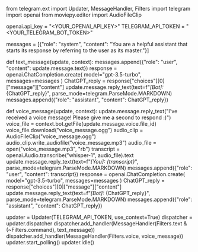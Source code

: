 from telegram.ext import Updater, MessageHandler, Filters
import telegram
import openai
from moviepy.editor import AudioFileClip

openai.api_key = "<YOUR_OPENAI_API_KEY>"
TELEGRAM_API_TOKEN = "<YOUR_TELEGRAM_BOT_TOKEN>"

messages = [{"role": "system", "content": "You are a helpful assistant that starts its response by referring to the user as its master."}]

def text_message(update, context):
    messages.append({"role": "user", "content": update.message.text})
    response = openai.ChatCompletion.create(
        model="gpt-3.5-turbo",
        messages=messages
    )
    ChatGPT_reply = response["choices"][0]["message"]["content"]
    update.message.reply_text(text=f"*[Bot]:* {ChatGPT_reply}", parse_mode=telegram.ParseMode.MARKDOWN)
    messages.append({"role": "assistant", "content": ChatGPT_reply})

def voice_message(update, context):
    update.message.reply_text("I've received a voice message! Please give me a second to respond :)")
    voice_file = context.bot.getFile(update.message.voice.file_id)
    voice_file.download("voice_message.ogg")
    audio_clip = AudioFileClip("voice_message.ogg")
    audio_clip.write_audiofile("voice_message.mp3")
    audio_file = open("voice_message.mp3", "rb")
    transcript = openai.Audio.transcribe("whisper-1", audio_file).text
    update.message.reply_text(text=f"*[You]:* _{transcript}_", parse_mode=telegram.ParseMode.MARKDOWN)
    messages.append({"role": "user", "content": transcript})
    response = openai.ChatCompletion.create(
        model="gpt-3.5-turbo",
        messages=messages
    )
    ChatGPT_reply = response["choices"][0]["message"]["content"]
    update.message.reply_text(text=f"*[Bot]:* {ChatGPT_reply}", parse_mode=telegram.ParseMode.MARKDOWN)
    messages.append({"role": "assistant", "content": ChatGPT_reply})


updater = Updater(TELEGRAM_API_TOKEN, use_context=True)
dispatcher = updater.dispatcher
dispatcher.add_handler(MessageHandler(Filters.text & (~Filters.command), text_message))
dispatcher.add_handler(MessageHandler(Filters.voice, voice_message))
updater.start_polling()
updater.idle()    
